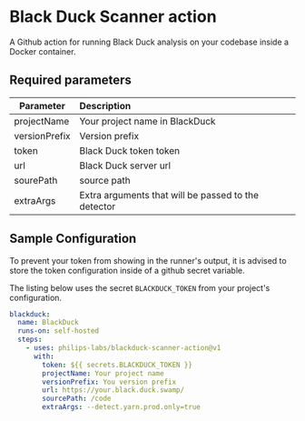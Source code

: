 # Black Duck Scanner action

A Github action for running Black Duck analysis on your codebase inside a Docker container.

## Required parameters

| Parameter     | Description                                         |
| ------------- | :-------------------------------------------------- |
| projectName   | Your project name in BlackDuck                      |
| versionPrefix | Version prefix                                      |
| token         | Black Duck token token                              |
| url           | Black Duck server url                               |
| sourePath     | source path                                         |
| extraArgs     | Extra arguments that will be passed to the detector |


## Sample Configuration

To prevent your token from showing in the runner's output, it is advised to store the token configuration inside of a github secret variable.

The listing below uses the secret `BLACKDUCK_TOKEN` from your project's configuration.

```yml
blackduck:
  name: BlackDuck
  runs-on: self-hosted
  steps:
    - uses: philips-labs/blackduck-scanner-action@v1
      with:
        token: ${{ secrets.BLACKDUCK_TOKEN }}
        projectName: Your project name
        versionPrefix: You version prefix
        url: https://your.black.duck.swamp/
        sourcePath: /code
        extraArgs: --detect.yarn.prod.only=true

```
